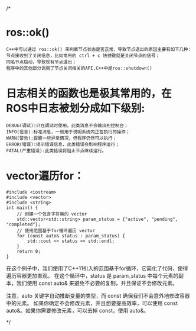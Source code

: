 /*

# ros::ok() 
    C++中可以通过 ros::ok() 来判断节点状态是否正常，导致节点退出的原因主要有如下几种:
    节点接收到了关闭信息，比如常用的 ctrl + c 快捷键就是关闭节点的信号；
    同名节点启动，导致现有节点退出；
    程序中的其他部分调用了节点关闭相关的API,C++中是ros::shutdown()


# 日志相关的函数也是极其常用的，在ROS中日志被划分成如下级别:
    DEBUG(调试):只在调试时使用，此类消息不会输出到控制台；
    INFO(信息):标准消息，一般用于说明系统内正在执行的操作；
    WARN(警告):提醒一些异常情况，但程序仍然可以执行；
    ERROR(错误):提示错误信息，此类错误会影响程序运行；
    FATAL(严重错误):此类错误将阻止节点继续运行。

# vector遍历for：
    #include <iostream>
    #include <vector>
    #include <string>
    int main() {
        // 创建一个包含字符串的 vector
        std::vector<std::string> param_status = {"active", "pending", "completed"};
        // 使用范围基于for循环遍历 vector
        for (const auto& status : param_status) {
            std::cout << status << std::endl;
        }
        return 0;
    }

在这个例子中，我们使用了C++11引入的范围基于for循环，它简化了代码，使得遍历容器更加直观。
在这个循环中，status 是 param_status 中每个元素的副本，我们使用 const auto& 来避免不必要的复制，并且保证不会修改元素。

注意，auto 关键字自动推断变量的类型，而 const 确保我们不会意外地修改容器中的元素。
如果你确定不会修改元素，并且想要提高效率，可以使用 const auto&。如果你需要修改元素，可以去掉 const，使用 auto&。

*/